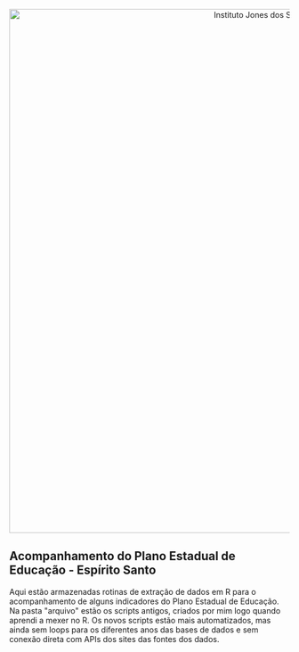 <p align="center">
  <a href="http://www.ijsn.es.gov.br/">
    <img src="../../img/Logo_IJSN-Brasao-SEP_Horizontal-color.png" width="940" alt="Instituto Jones dos Santos Neves">
  </a>
</p>

## Acompanhamento do Plano Estadual de Educação - Espírito Santo

Aqui estão armazenadas rotinas de extração de dados em R para o acompanhamento de alguns indicadores do Plano Estadual de Educação.
Na pasta "arquivo" estão os scripts antigos, criados por mim logo quando aprendi a mexer no R.
Os novos scripts estão mais automatizados, mas ainda sem loops para os diferentes anos das bases de dados e sem conexão direta com APIs dos sites das fontes dos dados.

